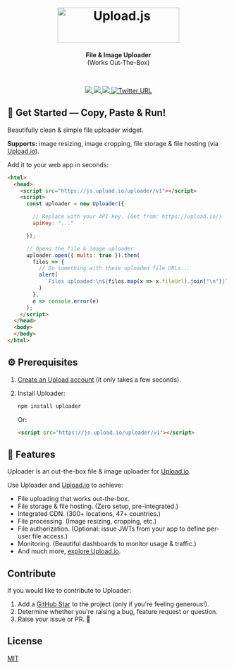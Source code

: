 <h1 align="center">
  <a href="https://upload.io/uploader">
    <img alt="Upload.js" width="276" height="80" src="https://raw.githubusercontent.com/upload-io/assets/master/logo-uploader.svg">
  </a>
</h1>

<p align="center"><b>File & Image Uploader</b><br/> (Works Out-The-Box)</p>
<br/>
<p align="center">
  <a href="https://github.com/uploader/uploader/">
    <img src="https://img.shields.io/badge/gzipped-7%20kb-75C46B" />
  </a>

  <a href="https://www.npmjs.com/package/uploader">
    <img src="https://img.shields.io/badge/uploader-npm-75C46B" />
  </a>

  <a href="https://github.com/uploader/uploader/actions/workflows/ci.yml">
    <img src="https://img.shields.io/badge/build-passing-75C46B" />
  </a>

  <a target="_blank" href="https://twitter.com/intent/tweet?text=A%20new%20way%20to%20upload%20files%3F%20I%20just%20found%20Uploader%20%E2%80%94%20it's%20a%20library%20and%20a%20SaaS%20%E2%80%94%20makes%20it%20super%20easy%20to%20add%20file%20uploads%20%26%20transformations%20into%20web%20apps%20%E2%80%94%20installs%20with%207%20lines%20of%20code%20https%3A%2F%2Fgithub.com%2Fupload-js%2Fuploader&hashtags=javascript,opensource,js,webdev,developers">
    <img alt="Twitter URL" src="https://img.shields.io/twitter/url?style=social&url=https%3A%2F%2Fgithub.com%2Fupload-js%2Fuploader%2F" />
  </a>

</p>

## 🚀 Get Started — Copy, Paste & Run!

Beautifully clean & simple file uploader widget.

**Supports:** image resizing, image cropping, file storage & file hosting (via [Upload.io](https://upload.io)).

Add it to your web app in seconds:

```html
<html>
  <head>
    <script src="https://js.upload.io/uploader/v1"></script>
    <script>
      const uploader = new Uploader({

        // Replace with your API key. (Get from: https://upload.io/)
        apiKey: "..."

      });

      // Opens the file & image uploader:
      uploader.open({ multi: true }).then(
        files => {
          // Do something with these uploaded file URLs...
          alert(
            `Files uploaded:\n${files.map(x => x.fileUrl).join("\n")}`
          )
        },
        e => console.error(e)
      );
    </script>
  </head>
  <body>
  </body>
</html>
```

## ⚙️ Prerequisites

1.  [Create an Upload account](https://upload.io/) (it only takes a few seconds).

2.  Install Uploader:

    ```bash
    npm install uploader
    ```

    Or:

    ```html
    <script src="https://js.upload.io/uploader/v1"></script>
    ```

## 🎯 Features

Uploader is an out-the-box file & image uploader for [Upload.io](https://upload.io/upload-js).

Use Uploader and [Upload.io](https://upload.io/uploader) to achieve:

- File uploading that works out-the-box.
- File storage & file hosting. (Zero setup, pre-integrated.)
- Integrated CDN. (300+ locations, 47+ countries.)
- File processing. (Image resizing, cropping, etc.)
- File authorization. (Optional: issue JWTs from your app to define per-user file access.)
- Monitoring. (Beautiful dashboards to monitor usage & traffic.)
- And much more, [explore Upload.io](https://upload.io/features).

## Contribute

If you would like to contribute to Uploader:

1. Add a [GitHub Star](https://github.com/upload-js/uploader/stargazers) to the project (only if you're feeling generous!).
2. Determine whether you're raising a bug, feature request or question.
3. Raise your issue or PR. 🚀

## License

[MIT](LICENSE)
